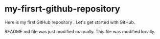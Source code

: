 # my-firsrt-github-repository
Here is my first GitHub repository . Let's get started with GitHub.

README.md file was just modified manually. This file was modified locally.

